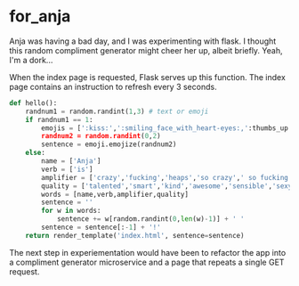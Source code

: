 # for_anja
Anja was having a bad day, and I was experimenting with flask. I thought this random compliment generator might cheer her up, albeit briefly. Yeah, I'm a dork...

When the index page is requested, Flask serves up this function. The index page contains an instruction to refresh every 3 seconds.

```python
def hello():
    randnum1 = random.randint(1,3) # text or emoji
    if randnum1 == 1:
        emojis = [':kiss:',':smiling_face_with_heart-eyes:,':thumbs_up:']
        randnum2 = random.randint(0,2)
        sentence = emoji.emojize(randnum2)
    else:
        name = ['Anja']
        verb = ['is']
        amplifier = ['crazy','fucking','heaps','so crazy',' so fucking','heaps']
        quality = ['talented','smart','kind','awesome','sensible','sexy','great']
        words = [name,verb,amplifier,quality]
        sentence = ''
        for w in words:
            sentence += w[random.randint(0,len(w)-1)] + ' '
        sentence = sentence[:-1] + '!'
    return render_template('index.html', sentence=sentence)
```

The next step in experiementation would have been to refactor the app into a compliment generator microservice and a page that repeats a single GET request.
